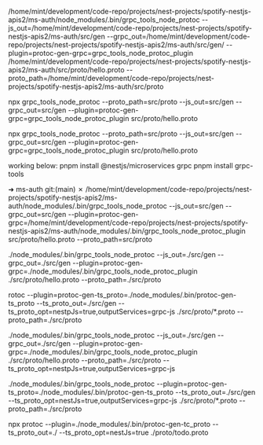 /home/mint/development/code-repo/projects/nest-projects/spotify-nestjs-apis2/ms-auth/node_modules/.bin/grpc_tools_node_protoc --js_out=/home/mint/development/code-repo/projects/nest-projects/spotify-nestjs-apis2/ms-auth/src/gen --grpc_out=/home/mint/development/code-repo/projects/nest-projects/spotify-nestjs-apis2/ms-auth/src/gen/ --plugin=protoc-gen-grpc=grpc_tools_node_protoc_plugin /home/mint/development/code-repo/projects/nest-projects/spotify-nestjs-apis2/ms-auth/src/proto/hello.proto --proto_path=/home/mint/development/code-repo/projects/nest-projects/spotify-nestjs-apis2/ms-auth/src/proto

npx grpc_tools_node_protoc --proto_path=src/proto --js_out=src/gen --grpc_out=src/gen --plugin=protoc-gen-grpc=grpc_tools_node_protoc_plugin src/proto/hello.proto

npx grpc_tools_node_protoc --proto_path=src/proto --js_out=src/gen --grpc_out=src/gen --plugin=protoc-gen-grpc=grpc_tools_node_protoc_plugin src/proto/hello.proto

working below:
pnpm install @nestjs/microservices grpc
pnpm install grpc-tools

➜ ms-auth git:(main) ✗ /home/mint/development/code-repo/projects/nest-projects/spotify-nestjs-apis2/ms-auth/node_modules/.bin/grpc_tools_node_protoc --js_out=src/gen --grpc_out=src/gen --plugin=protoc-gen-grpc=/home/mint/development/code-repo/projects/nest-projects/spotify-nestjs-apis2/ms-auth/node_modules/.bin/grpc_tools_node_protoc_plugin src/proto/hello.proto --proto_path=src/proto

./node_modules/.bin/grpc_tools_node_protoc --js_out=./src/gen --grpc_out=./src/gen --plugin=protoc-gen-grpc=./node_modules/.bin/grpc_tools_node_protoc_plugin ./src/proto/hello.proto --proto_path=./src/proto

rotoc --plugin=protoc-gen-ts_proto=./node_modules/.bin/protoc-gen-ts_proto --ts_proto_out=./src/gen --ts_proto_opt=nestpJs=true,outputServices=grpc-js ./src/proto/\*.proto --proto_path=./src/proto

./node_modules/.bin/grpc_tools_node_protoc --js_out=./src/gen --grpc_out=./src/gen --plugin=protoc-gen-grpc=./node_modules/.bin/grpc_tools_node_protoc_plugin ./src/proto/hello.proto --proto_path=./src/proto --ts_proto_opt=nestpJs=true,outputServices=grpc-js

./node_modules/.bin/grpc_tools_node_protoc --plugin=protoc-gen-ts_proto=./node_modules/.bin/protoc-gen-ts_proto --ts_proto_out=./src/gen --ts_proto_opt=nestJs=true,outputServices=grpc-js ./src/proto/\*.proto --proto_path=./src/proto

npx protoc --plugin=./node_modules/.bin/protoc-gen-tc_proto --ts_proto_out=./ --ts_proto_opt=nestJs=true ./proto/todo.proto

